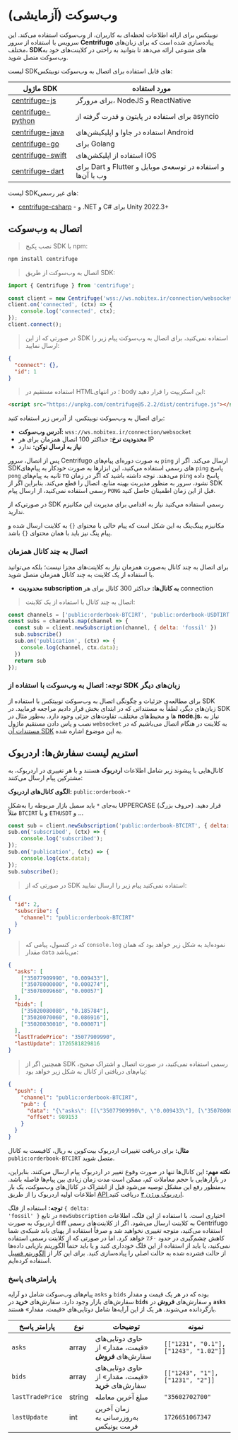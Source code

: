 <h1 id="websocket">وب‌سوکت (آزمایشی)</h1>


نوبیتکس برای ارائه اطلاعات لحظه‌ای به کاربران، از وب‌سوکت استفاده می‌کند. این سرویس با استفاده از سرور **Centrifugo** پیاده‌سازی شده است که برای زبان‌های مختلف، **SDK**های متنوعی ارائه می‌دهد تا بتوانید به راحتی در کلاینت‌های خود به وب‌سوکت متصل شوید.

لیست SDKهای قابل استفاده برای اتصال به وب‌سوکت نوبیتکس:


| ماژول SDK                                                             | مورد استفاده                                                  |
|-----------------------------------------------------------------------|---------------------------------------------------------------|
| [centrifuge-js](https://github.com/centrifugal/centrifuge-js)         | برای مرورگر، NodeJS و ReactNative                             |
| [centrifuge-python](https://github.com/centrifugal/centrifuge-python) | برای استفاده در پایتون و قدرت گرفته از asyncio                |
| [centrifuge-java](https://github.com/centrifugal/centrifuge-java)     | استفاده در جاوا و اپلیکیشن‌های Android                         |
| [centrifuge-go](https://github.com/centrifugal/centrifuge-go)         | برای Golang                                                   |
| [centrifuge-swift](https://github.com/centrifugal/centrifuge-swift)   | استفاده از اپلیکشن‌های iOS                                     |
| [centrifuge-dart](https://github.com/centrifugal/centrifuge-dart)     | برای Dart و Flutter و استفاده در توسعه‌ی موبایل و وب با آن‌ها   |


لیست SDKهای غیر رسمی:

* [centrifuge-csharp](https://github.com/charmy/centrifuge-csharp) - برای <span dir="ltr">C#</span> و <span dir="ltr">.NET</span> و <span dir="ltr">Unity 2022.3+</span>


<h2 id="websocket-connection">اتصال به وب‌سوکت</h2>

>نصب پکیج SDK با npm: 

```bash
npm install centrifuge
```

> اتصال به وب‌سوکت از طریق SDK:

```javascript
import { Centrifuge } from 'centrifuge';

const client = new Centrifuge('wss://ws.nobitex.ir/connection/websocket', {});
client.on('connected', (ctx) => {
    console.log('connected', ctx);
});
client.connect();
```

> در صورتی که از این SDK استفاده نمی‌کنید، برای اتصال به وب‌سوکت پیام زیر را ارسال نمایید:

```json
{
  "connect": {},
  "id": 1
}
```

> استفاده مستقیم در HTML؛ در انتهای body این اسکریپت را قرار دهید:

```html
<script src="https://unpkg.com/centrifuge@5.2.2/dist/centrifuge.js"></script>
```


برای اتصال به وب‌سوکت نوبیتکس، از آدرس زیر استفاده کنید:

* **آدرس وب‌سوکت:** `wss://ws.nobitex.ir/connection/websocket`
* **محدودیت نرخ:** حداکثر 100 اتصال همزمان برای هر IP
* **نیاز به ارسال توکن:** ندارد

پس از اتصال، سرور Centrifugo به صورت دوره‌ای پیام‌های `ping` ارسال می‌کند. اگر از SDKهای رسمی استفاده می‌کنید، این ابزارها به صورت خودکار به پیام‌های `ping` پاسخ `pong` می‌دهند. توجه داشته باشید که اگر در زمان ۲۵ ثانیه به پیام‌های `ping` پاسخ داده نشود، سرور به منظور مدیریت بهینه منابع، اتصال را قطع می‌کند. بنابراین اگر از SDK رسمی استفاده نمی‌کنید، از ارسال پیام `PONG` قبل از این زمان اطمینان حاصل کنید.

در صورتی‌که از SDK رسمی استفاده می‌کنید نیاز به اقدامی برای مدیریت این مکانیزم ندارید.

<aside class="notice">
مکانیزم پینگ‌پنگ به این شکل است که پیام خالی با محتوای <code>{}</code> به کلاینت ارسال شده و پیام پنگ نیز باید با همان محتوای <code>{}</code> باشد.
</aside>

### اتصال به چند کانال همزمان

برای اتصال به چند کانال به‌صورت همزمان نیاز به کلاینت‌های مجزا نیست؛ بلکه می‌توانید با استفاده از یک کلاینت به چند کانال همزمان متصل شوید.

* **محدودیت subscription به کانال‌ها:** حداکثر 300 کانال برای هر connection

> اتصال به چند کانال با استفاده از یک کلاینت:

```javascript
const channels = ['public:orderbook-BTCIRT', 'public:orderbook-USDTIRT', 'public:orderbook-FTMIRT']
const subs = channels.map(channel => {
  const sub = client.newSubscription(channel, { delta: 'fossil' })
  sub.subscribe()
  sub.on('publication', (ctx) => {
    console.log(channel, ctx.data);
  })
  return sub
});
```


### توجه: اتصال به وب‌سوکت با استفاده از SDK زبان‌های دیگر

برای مطالعه‌ی جزئیات و چگونگی اتصال به وب‌سوکت نوبیتکس با استفاده از SDK زبان‌های دیگر، لطفاً به مستنداتی که در ابتدای بخش قرار دادیم مراجعه فرمایید. در SDK ها و محیط‌های مختلف، تفاوت‌های جزئی وجود دارد. به‌طور مثال در **node.js**، نیاز به نصب و پاس دادن مستقیم ماژول `websocket` به کلاینت در هنگام اتصال می‌باشیم که در [مستندات آن SDK](https://github.com/centrifugal/centrifuge-js?tab=readme-ov-file#using-with-nodejs) به این موضوع اشاره شده.



<h2 id="websocket-orderbook">استریم لیست سفارش‌ها: اردربوک</h2>



کانال‌هایی با پیشوند زیر شامل اطلاعات **اردربوک** هستند و با هر تغییری در اردربوک، به مشترکین پیام ارسال می‌کنند:

**الگوی کانال‌های اردربوک:** <code dir="ltr">public:orderbook-*</code>



<aside class="notice">
به‌جای <code>*</code> باید سمبل بازار مربوطه را به‌شکل UPPERCASE (حروف بزرگ) قرار دهید. مثلاً <code>BTCIRT</code> و یا <code>ETHUSDT</code> و ...
</aside>


```javascript
const sub = client.newSubscription('public:orderbook-BTCIRT', { delta: 'fossil' });
sub.on('subscribed', (ctx) => {
    console.log('subscribed');
});
sub.on('publication', (ctx) => {
    console.log(ctx.data);
});
sub.subscribe();
```

> در صورتی که از SDK استفاده نمی‌کنید پیام زیر را ارسال نمایید:

```json
{
  "id": 2,
  "subscribe": {
    "channel": "public:orderbook-BTCIRT"
  }
}
```

> که در کنسول، پیامی که `console.log` نموده‌اید به شکل زیر خواهد بود که همان مقدار `data` می‌باشد:

```json
{
  "asks": [
    ["35077909990", "0.009433"],
    ["35078000000", "0.000274"],
    ["35078009660", "0.00057"]
  ],
  "bids": [
    ["35020080080", "0.185784"], 
    ["35020070060", "0.086916"],
    ["35020030010", "0.000071"]
  ],
  "lastTradePrice": "35077909990",
  "lastUpdate": 1726581829816
}
```

> همچنین اگر از SDK رسمی استفاده نمی‌کنید، در صورت اتصال و اشتراک صحیح، پیام‌های دریافتی از کانال به شکل زیر خواهد بود:

```json
{
  "push": {
    "channel": "public:orderbook-BTCIRT",
    "pub": {
      "data": "{\"asks\": [[\"35077909990\", \"0.009433\"], [\"35078000000\", \"0.000274\"], [\"35078009660\", \"0.00057\"]], \"bids\": [[\"35020080080\", \"0.185784\"], [\"35020070060\", \"0.086916\"], [\"35020030010\", \"0.000071\"]], \"lastTradePrice\": \"35077909990\", \"lastUpdate\": 1726581829816}",
      "offset": 989153
    }
  }
}
```


**مثال:** برای دریافت تغییرات اردربوک بیت‌کوین به ریال، کافیست به کانال `public:orderbook-BTCIRT` متصل شوید.







**نکته مهم:** این کانال‌ها تنها در صورت وقوع تغییر در اردربوک پیام ارسال می‌کنند. بنابراین، در بازارهایی با حجم معاملات کم، ممکن است مدت زمان زیادی بین پیام‌ها فاصله باشد. به‌منظور رفع این مشکل توصیه می‌شود قبل از اشتراک در کانال‌های وب‌سوکت، یک بار اطلاعات اولیه اردربوک را از طریق [API اردربوک ورژن ۳](#orderbook-v3) دریافت کنید.


**توجه:** استفاده از فلگ <code dir="ltr">{ delta: 'fossil' }</code> در تابع `newSubscription` اختیاری است. با استفاده از این فلگ، اطلاعات اردربوک به صورت diff به کلاینت ارسال می‌شود. اگر از کلاینت‌های رسمی Centrifugo استفاده می‌کنید، متوجه تغییری نخواهید شد و صرفاً استفاده از پهنای باند شبکه‌ی شما کاهش چشم‌گیری در حدود ۶۰٪ خواهد کرد. اما در صورتی که از کلاینت رسمی استفاده نمی‌کنید، یا باید از استفاده از این فلگ خودداری کنید و یا باید حتماً الگوریتم بازیابی داده‌ها از حالت فشرده شده به حالت اصلی را پیاده‌سازی کنید. برای این کار از [الگوریتم فسیل](https://fossil-scm.org/) استفاده کرده‌ایم.

### پارامترهای پاسخ

 پیام‌های وب‌سوکت شامل دو آرایه `asks` و `bids` بوده که در هر یک قیمت و مقدار سفارش‌های بازار وجود دارد. سفارش‌های **خرید** در **`bids`** و سفارش‌های **فروش** در **`asks`** بازگردانده می‌شوند. هر یک از این آرایه‌ها شامل دوتایی‌های «قیمت، مقدار» هستند.


| پارامتر پاسخ       | نوع    | توضیحات                                               | نمونه                                                     |
|--------------------|--------|-------------------------------------------------------|-----------------------------------------------------------|
| `asks`             | array  | حاوی دوتایی‌های «قیمت، مقدار» از سفارش‌های **فروش**     | <code dir="ltr">[["1231", "0.1"],["1243", "1.02"]]</code> |
| `bids`             | array  | حاوی دوتایی‌های «قیمت، مقدار» از سفارش‌های **خرید**     | <code dir="ltr">[["1243", "1"],["1231", "2"]]</code>      |
| `lastTradePrice`   | string | مبلغ آخرین معامله                                     | <code dir="ltr">"35602702700"</code>                      |
| `lastUpdate`       | int    | زمان آخرین به‌روزرسانی به فرمت یونیکس                  | <code dir="ltr">1726651067347</code>                      |

